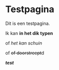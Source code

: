 # Testpagina

Dit is een testpagina.

Ik kan **in het dik typen**

of _het kan schuin_

of ~~of doorstreept~~d

***test***

